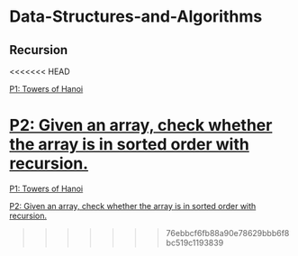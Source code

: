 # Data-Structures-and-Algorithms

## Recursion
<<<<<<< HEAD

[P1: Towers of Hanoi](Recursion/towersOfHanoi.java)

[P2: Given an array, check whether the array is in sorted order with recursion.](Recursion/sortedArray.java)
=======
[P1: Towers of Hanoi](Recursion/towersOfHanoi.java)

[P2: Given an array, check whether the array is in sorted order with recursion.](Recursion/sortedArray.java) 
>>>>>>> 76ebbcf6fb88a90e78629bbb6f8bc519c1193839
